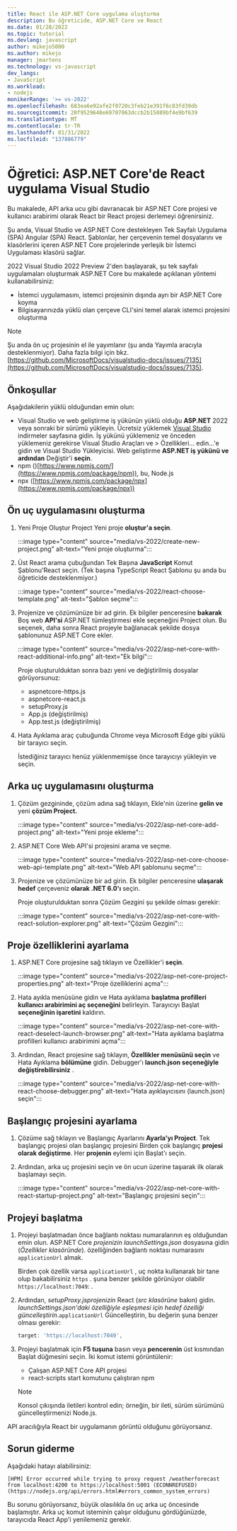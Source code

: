 ```yaml
---
title: React ile ASP.NET Core uygulama oluşturma
description: Bu öğreticide, ASP.NET Core ve React
ms.date: 01/28/2022
ms.topic: tutorial
ms.devlang: javascript
author: mikejo5000
ms.author: mikejo
manager: jmartens
ms.technology: vs-javascript
dev_langs:
- JavaScript
ms.workload:
- nodejs
monikerRange: '>= vs-2022'
ms.openlocfilehash: 683ea6e92afe2f0720c3feb21e391f6c83fd39db
ms.sourcegitcommit: 20f9529648e69707063dccb2b15089bf4e9bf639
ms.translationtype: MT
ms.contentlocale: tr-TR
ms.lasthandoff: 01/31/2022
ms.locfileid: "137886779"
---
```

# <a name="tutorial-create-an-aspnet-core-app-with-react-in-visual-studio"></a>Öğretici: ASP.NET Core'de React uygulama Visual Studio

Bu makalede, API arka ucu gibi davranacak bir ASP.NET Core projesi ve kullanıcı arabirimi olarak React bir React projesi derlemeyi öğrenirsiniz.

Şu anda, Visual Studio ve ASP.NET Core destekleyen Tek Sayfalı Uygulama (SPA) Angular (SPA) React. Şablonlar, her çerçevenin temel dosyalarını ve klasörlerini içeren ASP.NET Core projelerinde yerleşik bir İstemci Uygulaması klasörü sağlar.

2022 Visual Studio 2022 Preview 2'den başlayarak, şu tek sayfalı uygulamaları oluşturmak ASP.NET Core bu makalede açıklanan yöntemi kullanabilirsiniz:

- İstemci uygulamasını, istemci projesinin dışında ayrı bir ASP.NET Core koyma
- Bilgisayarınızda yüklü olan çerçeve CLI'sini temel alarak istemci projesini oluşturma

> [!NOTE]
> Şu anda ön uç projesinin el ile yayımlanır (şu anda Yayımla aracıyla desteklenmiyor). Daha fazla bilgi için bkz. [https://github.com/MicrosoftDocs/visualstudio-docs/issues/7135](https://github.com/MicrosoftDocs/visualstudio-docs/issues/7135).

## <a name="prerequisites"></a>Önkoşullar

Aşağıdakilerin yüklü olduğundan emin olun:

- Visual Studio ve web geliştirme iş yükünün yüklü olduğu **ASP.NET** 2022 veya sonraki bir sürümü yükleyin. Ücretsiz yüklemek [Visual Studio](https://visualstudio.microsoft.com/downloads/) indirmeler sayfasına gidin.
  İş yükünü yüklemeniz ve önceden yüklemeniz gerekirse Visual Studio Araçları ve  >  Özellikleri... edin...'e gidin ve Visual Studio Yükleyicisi. Web geliştirme **ASP.NET iş yükünü ve ardından** Değiştir'i **seçin**.
- npm ()[https://www.npmjs.com/](https://www.npmjs.com/package/npm)), bu, Node.js
- npx ([https://www.npmjs.com/package/npx](https://www.npmjs.com/package/npx))

## <a name="create-the-frontend-app"></a>Ön uç uygulamasını oluşturma

1. Yeni Proje Oluştur Project Yeni proje **oluştur'a seçin**. 

   :::image type="content" source="media/vs-2022/create-new-project.png" alt-text="Yeni proje oluşturma":::

1. Üst React arama çubuğundan Tek Başına **JavaScript** Komut Şablonu'React seçin. (Tek başına TypeScript React Şablonu şu anda bu öğreticide desteklenmiyor.)

   :::image type="content" source="media/vs-2022/react-choose-template.png" alt-text="Şablon seçme":::

1. Projenize ve çözümünüze bir ad girin. Ek bilgiler penceresine **bakarak** Boş web **API'si** ASP.NET tümleştirmesi ekle seçeneğini Project olun. Bu seçenek, daha sonra React projeyle bağlanacak şekilde dosya şablonunuz ASP.NET Core ekler.

   :::image type="content" source="media/vs-2022/asp-net-core-with-react-additional-info.png" alt-text="Ek bilgi":::

   Proje oluşturulduktan sonra bazı yeni ve değiştirilmiş dosyalar görüyorsunuz:

   - aspnetcore-https.js
   - aspnetcore-react.js
   - setupProxy.js
   - App.js (değiştirilmiş)
   - App.test.js (değiştirilmiş)

1. Hata Ayıklama araç çubuğunda Chrome veya Microsoft Edge gibi yüklü bir tarayıcı seçin.

   İstediğiniz tarayıcı henüz yüklenmemişse önce tarayıcıyı yükleyin ve seçin.

## <a name="create-the-backend-app"></a>Arka uç uygulamasını oluşturma

1. Çözüm gezgininde, çözüm adına sağ tıklayın, Ekle'nin üzerine **gelin ve** yeni **çözüm Project.** 

   :::image type="content" source="media/vs-2022/asp-net-core-add-project.png" alt-text="Yeni proje ekleme":::

1. ASP.NET Core Web API'si projesini arama ve seçme.
 
   :::image type="content" source="media/vs-2022/asp-net-core-choose-web-api-template.png" alt-text="Web API şablonunu seçme":::

1. Projenize ve çözümünüze bir ad girin. Ek bilgiler penceresine **ulaşarak hedef** çerçeveniz **olarak .NET 6.0'ı** seçin.

   Proje oluşturulduktan sonra Çözüm Gezgini şu şekilde olması gerekir:

   :::image type="content" source="media/vs-2022/asp-net-core-with-react-solution-explorer.png" alt-text="Çözüm Gezgini":::

## <a name="set-the-project-properties"></a>Proje özelliklerini ayarlama

1. ASP.NET Core projesine sağ tıklayın ve Özellikler'i **seçin**.

   :::image type="content" source="media/vs-2022/asp-net-core-project-properties.png" alt-text="Proje özelliklerini açma"::: 

1. Hata ayıkla menüsüne gidin ve Hata ayıklama **başlatma profilleri kullanıcı arabirimini aç seçeneğini** belirleyin. Tarayıcıyı Başlat **seçeneğinin işaretini** kaldırın.

   :::image type="content" source="media/vs-2022/asp-net-core-with-react-deselect-launch-browser.png" alt-text="Hata ayıklama başlatma profilleri kullanıcı arabirimini açma"::: 

1. Ardından, React projesine sağ tıklayın, **Özellikler menüsünü seçin** ve Hata Ayıklama **bölümüne** gidin. Debugger'ı **launch.json seçeneğiyle değiştirebilirsiniz** .

   :::image type="content" source="media/vs-2022/asp-net-core-with-react-choose-debugger.png" alt-text="Hata ayıklayıcısını (launch.json) seçin":::

## <a name="set-the-startup-project"></a>Başlangıç projesini ayarlama

1. Çözüme sağ tıklayın ve Başlangıç Ayarlarını **Ayarla'yı Project**. Tek başlangıç projesi olan başlangıç projesini Birden çok başlangıç **projesi olarak değiştirme**. Her **projenin** eylemi için Başlat'ı seçin.
  
1. Ardından, arka uç projesini seçin ve ön ucun üzerine taşıarak ilk olarak başlamayı seçin.

   :::image type="content" source="media/vs-2022/asp-net-core-with-react-startup-project.png" alt-text="Başlangıç projesini seçin":::

## <a name="start-the-project"></a>Projeyi başlatma

1. Projeyi başlatmadan önce bağlantı noktası numaralarının eş olduğundan emin olun. ASP.NET Core *projenizin launchSettings.json* dosyasına gidin (*Özellikler klasöründe*). özelliğinden bağlantı noktası numarasını `applicationUrl` almak.

   Birden çok özellik varsa `applicationUrl` , uç nokta kullanarak bir tane olup bakabilirsiniz `https` . şuna benzer şekilde görünüyor olabilir `https://localhost:7049`: .

1. Ardından, *setupProxy.jsprojenizin* React (*src klasörüne* bakın) gidin. *launchSettings.json'daki özelliğiyle eşleşmesi için hedef özelliği güncelleştirin*.`applicationUrl` Güncelleştirin, bu değerin şuna benzer olması gerekir:

   ```js
   target: 'https://localhost:7049',
   ```

1. Projeyi başlatmak için **F5 tuşuna** basın veya **pencerenin** üst kısmından Başlat düğmesini seçin. İki komut istemi görüntülenir:

   - Çalışan ASP.NET Core API projesi
   - react-scripts start komutunu çalıştıran npm

   >[!NOTE]
   > Konsol çıkışında iletileri kontrol edin; örneğin, bir ileti, sürüm sürümünü güncelleştirmenizi Node.js.

API aracılığıyla React bir uygulamanın görüntü olduğunu görüyorsanız.

## <a name="troubleshooting"></a>Sorun giderme

Aşağıdaki hatayı alabilirsiniz:

```
[HPM] Error occurred while trying to proxy request /weatherforecast from localhost:4200 to https://localhost:5001 (ECONNREFUSED) (https://nodejs.org/api/errors.html#errors_common_system_errors)
```

Bu sorunu görüyorsanız, büyük olasılıkla ön uç arka uç öncesinde başlamıştır. Arka uç komut isteminin çalışır olduğunu gördüğünüzde, tarayıcıda React App'i yenilemeniz gerekir.

